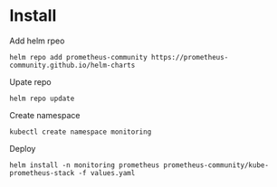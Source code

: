 # Install

Add helm rpeo

```
helm repo add prometheus-community https://prometheus-community.github.io/helm-charts
```

Upate repo

```
helm repo update
```

Create namespace

```
kubectl create namespace monitoring
```

Deploy

```
helm install -n monitoring prometheus prometheus-community/kube-prometheus-stack -f values.yaml
```
